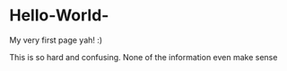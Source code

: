 # Hello-World-
My very first page yah! :) 

 This is so hard and confusing. None of the information even make sense 
